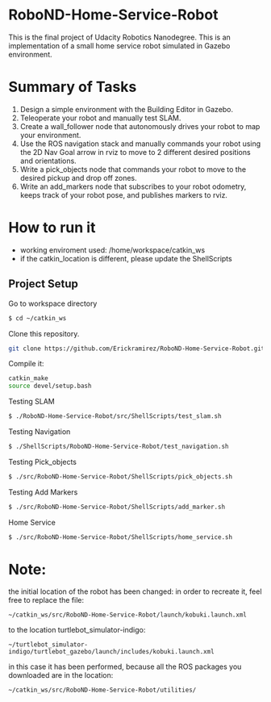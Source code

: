 # RoboND-Home-Service-Robot
This is the final project of Udacity Robotics Nanodegree. This is an implementation of a small home service robot  simulated in Gazebo environment.
# Summary of Tasks
1. Design a simple environment with the Building Editor in Gazebo.
2. Teleoperate your robot and manually test SLAM.
3. Create a wall_follower node that autonomously drives your robot to map your environment.
4. Use the ROS navigation stack and manually commands your robot using the 2D Nav Goal arrow in rviz to move to 2 different desired positions and orientations.
5. Write a pick_objects node that commands your robot to move to the desired pickup and drop off zones.
6. Write an add_markers node that subscribes to your robot odometry, keeps track of your robot pose, and publishes markers to rviz.

# How to run it
* working enviroment used: /home/workspace/catkin_ws
* if the catkin_location is different, please update the ShellScripts

## Project Setup
Go to workspace directory
``` bash
$ cd ~/catkin_ws
```
Clone this repository.
``` bash
git clone https://github.com/Erickramirez/RoboND-Home-Service-Robot.git
```
Compile it:
``` bash
catkin_make
source devel/setup.bash
```
Testing SLAM
``` bash
$ ./RoboND-Home-Service-Robot/src/ShellScripts/test_slam.sh
```
Testing Navigation
``` bash
$ ./ShellScripts/RoboND-Home-Service-Robot/test_navigation.sh
```
Testing Pick_objects
``` bash
$ ./src/RoboND-Home-Service-Robot/ShellScripts/pick_objects.sh
```
Testing Add Markers
``` bash
$ ./src/RoboND-Home-Service-Robot/ShellScripts/add_marker.sh
```
Home Service
``` bash
$ ./src/RoboND-Home-Service-Robot/ShellScripts/home_service.sh
```

# Note:
the initial location of the robot has been changed:
in order to recreate it, feel free to replace the file: 
```
~/catkin_ws/src/RoboND-Home-Service-Robot/launch/kobuki.launch.xml
```
to the location turtlebot_simulator-indigo:
```
~/turtlebot_simulator-indigo/turtlebot_gazebo/launch/includes/kobuki.launch.xml
```
in this case it has been performed, because all the ROS packages you downloaded are in the location:
```
~/catkin_ws/src/RoboND-Home-Service-Robot/utilities/
```

